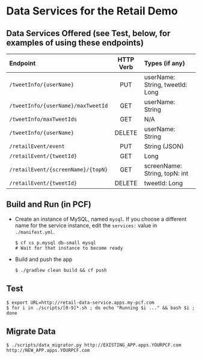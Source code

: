 # Data Services for the Retail Demo

## Data Services Offered (see Test, below, for examples of using these endpoints)

| Endpoint | HTTP Verb | Types (if any) |
| :---         |     :---:      | :--- |
| `/tweetInfo/{userName}` | PUT | userName: String, tweetId: Long |
| `/tweetInfo/{userName}/maxTweetId` | GET | userName: String |
| `/tweetInfo/maxTweetIds` | GET | N/A |
| `/tweetInfo/{userName}` | DELETE | userName: String |
| `/retailEvent/event` | PUT | String (JSON) |
| `/retailEvent/{tweetId}` | GET | Long |
| `/retailEvent/{screenName}/{topN}` | GET | screenName: String, topN: int |
| `/retailEvent/{tweetId}` | DELETE | tweetId: Long |

## Build and Run (in PCF)

* Create an instance of MySQL, named `mysql`.  If you choose a different name for
the service instance, edit the `services:` value in `./manifest.yml`.
  ```
  $ cf cs p.mysql db-small mysql
  # Wait for that instance to become ready
  ```
* Build and push the app
  ```
  $ ./gradlew clean build && cf push
  ```

## Test
```
$ export URL=http://retail-data-service.apps.my-pcf.com
$ for i in ./scripts/[0-9]*.sh ; do echo "Running $i ..." && bash $i ; done
```

## Migrate Data
```
$ ./scripts/data_migrator.py http://EXISTING_APP.apps.YOURPCF.com http://NEW_APP.apps.YOURPCF.com
```
